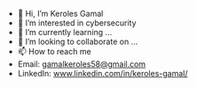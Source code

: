 - 👋 Hi, I’m Keroles Gamal
- 👀 I’m interested in cybersecurity
- 🌱 I’m currently learning ...
- 💞️ I’m looking to collaborate on ...
- 📫 How to reach me 
- Email: gamalkeroles58@gmail.com
- LinkedIn: www.linkedin.com/in/keroles-gamal/


<!---
kerolesgamal58/kerolesgamal58 is a ✨ special ✨ repository because its `README.md` (this file) appears on your GitHub profile.
You can click the Preview link to take a look at your changes.
--->
